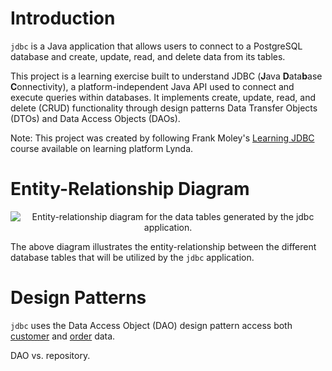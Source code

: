 # Introduction
`jdbc` is a Java application that allows users to connect to a PostgreSQL database and create, update, read, and delete data from its tables.

This project is a learning exercise built to understand JDBC (**J**ava **D**ata**b**ase **C**onnectivity), a platform-independent Java API used to connect and execute queries within databases. It implements create, update, read, and delete (CRUD) functionality through design patterns Data Transfer Objects (DTOs) and Data Access Objects (DAOs).

Note: This project was created by following Frank Moley's [Learning JDBC](https://www.lynda.com/Java-tutorials/Learning-JDBC/779748-2.html) course available on learning platform Lynda.

# Entity-Relationship Diagram

<p align="center"><img src="assets/er_diagram" alt="Entity-relationship diagram for the data tables generated by the jdbc application." /></p>

The above diagram illustrates the entity-relationship between the different database tables that will be utilized by the `jdbc` application. 

# Design Patterns

`jdbc` uses the Data Access Object (DAO) design pattern access both [customer](jdbc/src/main/java/ca/jrvs/apps/jdbc/CustomerDAO.java) and [order](jdbc/src/main/java/ca/jrvs/apps/jdbc/OrderDAO.java) data. 

DAO vs. repository.